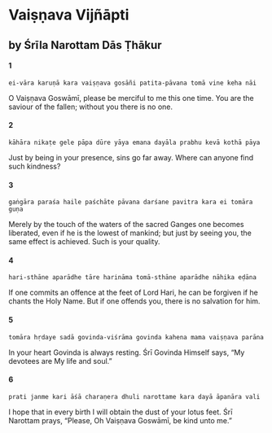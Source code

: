 # Vaiṣṇava Vijñāpti

## by Śrīla Narottam Dās Ṭhākur

#### 1

    ei-vāra karuṇā kara vaiṣṇava gosāñi patita-pāvana tomā vine keha nāi

O Vaiṣṇava Goswāmī, please be merciful to me this one time. You are the saviour of the fallen; without you there is no one.

#### 2

    kāhāra nikaṭe gele pāpa dūre yāya emana dayāla prabhu kevā kothā pāya

Just by being in your presence, sins go far away. Where can anyone find such kindness?

#### 3

    gaṅgāra paraśa haile paśchāte pāvana darśane pavitra kara ei tomāra guṇa

Merely by the touch of the waters of the sacred Ganges one becomes liberated, even if he is the lowest of mankind; but just by seeing you, the same effect is achieved. Such is your quality.

#### 4

    hari-sthāne aparādhe tāre harināma tomā-sthāne aparādhe nāhika eḍāna

If one commits an offence at the feet of Lord Hari, he can be forgiven if he chants the Holy Name. But if one offends you, there is no salvation for him.

#### 5

    tomāra hṛdaye sadā govinda-viśrāma govinda kahena mama vaiṣṇava parāna

In your heart Govinda is always resting. Śrī Govinda Himself says, “My devotees are My life and soul.”

#### 6

    prati janme kari āśā charaṇera dhuli narottame kara dayā āpanāra vali

I hope that in every birth I will obtain the dust of your lotus feet. Śrī Narottam prays, “Please, Oh Vaiṣṇava Goswāmī, be kind unto me.”

